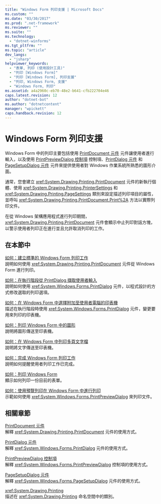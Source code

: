 ```yaml
---
title: "Windows Form 列印支援 | Microsoft Docs"
ms.custom: ""
ms.date: "03/30/2017"
ms.prod: ".net-framework"
ms.reviewer: ""
ms.suite: ""
ms.technology: 
  - "dotnet-winforms"
ms.tgt_pltfrm: ""
ms.topic: "article"
dev_langs: 
  - "jsharp"
helpviewer_keywords: 
  - "表單, 列印 (使用設計工具)"
  - "列印 [Windows Form]"
  - "列印 [Windows Form], 列印支援"
  - "列印, Windows Form, 支援"
  - "Windows Form, 列印"
ms.assetid: a4a2960c-eb70-48e2-b641-cfb222704e46
caps.latest.revision: 12
author: "dotnet-bot"
ms.author: "dotnetcontent"
manager: "wpickett"
caps.handback.revision: 12
---
```

# Windows Form 列印支援
Windows Form 中的列印主要包括使用 [PrintDocument 元件](../../../../docs/framework/winforms/controls/printdocument-component-windows-forms.md) 元件讓使用者進行輸入，以及使用 [PrintPreviewDialog 控制項](../../../../docs/framework/winforms/controls/printpreviewdialog-control-windows-forms.md) 控制項、[PrintDialog 元件](../../../../docs/framework/winforms/controls/printdialog-component-windows-forms.md) 和 [PageSetupDialog 元件](../../../../docs/framework/winforms/controls/pagesetupdialog-component-windows-forms.md) 元件來提供使用者對 Windows 作業系統所熟悉的圖形介面。  
  
 通常，您會建立 <xref:System.Drawing.Printing.PrintDocument> 元件的新執行個體、使用 <xref:System.Drawing.Printing.PrinterSettings> 和 <xref:System.Drawing.Printing.PageSettings> 類別來設定描述列印項目的屬性，並呼叫 <xref:System.Drawing.Printing.PrintDocument.Print%2A> 方法以實際列印文件。  
  
 在從 Windows 架構應用程式進行列印期間，<xref:System.Drawing.Printing.PrintDocument> 元件會顯示中止列印對話方塊，以警示使用者列印正在進行並且允許取消列印的工作。  
  
## 在本節中  
 [如何：建立標準的 Windows Form 列印工作](../../../../docs/framework/winforms/advanced/how-to-create-standard-windows-forms-print-jobs.md)  
 說明如何使用 <xref:System.Drawing.Printing.PrintDocument> 元件從 Windows Form 進行列印。  
  
 [如何：在執行階段從 PrintDialog 擷取使用者輸入](../../../../docs/framework/winforms/advanced/how-to-capture-user-input-from-a-printdialog-at-run-time.md)  
 說明如何使用 <xref:System.Windows.Forms.PrintDialog> 元件，以程式設計的方式修改選取的列印選項。  
  
 [如何：在 Windows Form 中選擇附加至使用者電腦的印表機](../../../../docs/framework/winforms/advanced/how-to-choose-the-printers-attached-to-user-computer-in-windows-forms.md)  
 描述在執行階段時使用 <xref:System.Windows.Forms.PrintDialog> 元件，變更要用來列印的印表機。  
  
 [如何：列印 Windows Form 中的圖形](../../../../docs/framework/winforms/advanced/how-to-print-graphics-in-windows-forms.md)  
 說明將圖形傳送至印表機。  
  
 [如何：在 Windows Form 中列印多頁文字檔](../../../../docs/framework/winforms/advanced/how-to-print-a-multi-page-text-file-in-windows-forms.md)  
 說明將文字傳送至印表機。  
  
 [如何：完成 Windows Form 列印工作](../../../../docs/framework/winforms/advanced/how-to-complete-windows-forms-print-jobs.md)  
 說明如何提醒使用者列印工作已完成。  
  
 [如何：列印 Windows Form](../../../../docs/framework/winforms/advanced/how-to-print-a-windows-form.md)  
 顯示如何列印一份目前的表單。  
  
 [如何：使用預覽列印在 Windows Form 中進行列印](../../../../docs/framework/winforms/advanced/how-to-print-in-windows-forms-using-print-preview.md)  
 示範如何使用 <xref:System.Windows.Forms.PrintPreviewDialog> 來列印文件。  
  
## 相關章節  
 [PrintDocument 元件](../../../../docs/framework/winforms/controls/printdocument-component-windows-forms.md)  
 解釋 <xref:System.Drawing.Printing.PrintDocument> 元件的使用方式。  
  
 [PrintDialog 元件](../../../../docs/framework/winforms/controls/printdialog-component-windows-forms.md)  
 解釋 <xref:System.Windows.Forms.PrintDialog> 元件的使用方式。  
  
 [PrintPreviewDialog 控制項](../../../../docs/framework/winforms/controls/printpreviewdialog-control-windows-forms.md)  
 解釋 <xref:System.Windows.Forms.PrintPreviewDialog> 控制項的使用方式。  
  
 [PageSetupDialog 元件](../../../../docs/framework/winforms/controls/pagesetupdialog-component-windows-forms.md)  
 解釋 <xref:System.Windows.Forms.PageSetupDialog> 元件的使用方式。  
  
 <xref:System.Drawing.Printing>  
 描述在 <xref:System.Drawing.Printing> 命名空間中的類別。